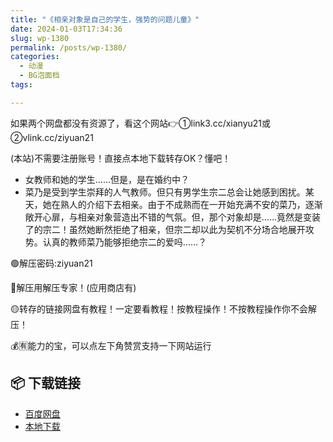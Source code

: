 ```yaml
---
title: "《相亲对象是自己的学生，强势的问题儿童》"
date: 2024-01-03T17:34:36
slug: wp-1380
permalink: /posts/wp-1380/
categories:
  - 动漫
  - BG泡面档
tags:

---
```


如果两个网盘都没有资源了，看这个网站👉①link3.cc/xianyu21或②vlink.cc/ziyuan21

(本站)不需要注册账号！直接点本地下载转存OK？懂吧！

*   女教师和她的学生……但是，是在婚约中？
*   菜乃是受到学生崇拜的人气教师。但只有男学生宗二总会让她感到困扰。某天，她在熟人的介绍下去相亲。由于不成熟而在一开始充满不安的菜乃，逐渐敞开心扉，与相亲对象营造出不错的气氛。但，那个对象却是……竟然是变装了的宗二！虽然她断然拒绝了相亲，但宗二却以此为契机不分场合地展开攻势。认真的教师菜乃能够拒绝宗二的爱吗……？

🟢解压密码:ziyuan21

🔵解压用解压专家！(应用商店有)

🟡转存的链接网盘有教程！一定要看教程！按教程操作！不按教程操作你不会解压！

💰🈶能力的宝，可以点左下角赞赏支持一下网站运行

## 📦 下载链接
- [百度网盘](https://blziyuan21.com/pay-download/1380?key=9e3938dc4a&down_id=0)
- [本地下载](https://blziyuan21.com/pay-download/1380?key=9e3938dc4a&down_id=1)

